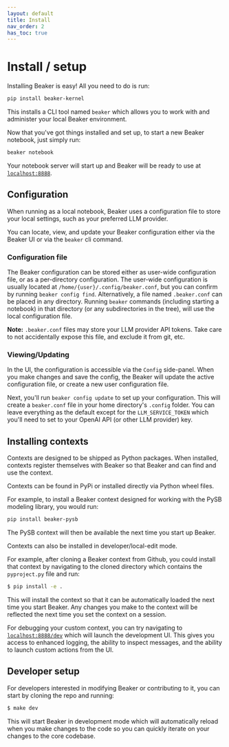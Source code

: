 ```yaml
---
layout: default
title: Install
nav_order: 2
has_toc: true
---
```


# Install / setup

Installing Beaker is easy! All you need to do is run:

```bash
pip install beaker-kernel
```

This installs a CLI tool named `beaker` which allows you to work with and administer your local Beaker environment.

Now that you've got things installed and set up, to start a new Beaker notebook, just simply run:

```bash
beaker notebook
``` 

Your notebook server will start up and Beaker will be ready to use at [`localhost:8888`](http://localhost:8888).

## Configuration

When running as a local notebook, Beaker uses a configuration file to store your local settings, such as your preferred LLM provider.

You can locate, view, and update your Beaker configuration either via the Beaker UI or via the `beaker` cli command.

### Configuration file

The Beaker configuration can be stored either as user-wide configuration file, or as a per-directory configuration.
The user-wide configuration is usually located at `/home/{user}/.config/beaker.conf`, but you can confirm by running `beaker config find`.
Alternatively, a file named `.beaker.conf` can be placed in any directory. Running `beaker` commands (including starting a notebook)
in that directory (or any subdirectories in the tree), will use the local configuration file.

**Note:** `.beaker.conf` files may store your LLM provider API tokens. Take care to not accidentally expose this file, and exclude it from
git, etc.

### Viewing/Updating

In the UI, the configuration is accessible via the `Config` side-panel. When you make changes and save the config, the Beaker will update the active configuration file, or create a new user configuration file.

Next, you'll run `beaker config update` to set up your configuration. This will create a `beaker.conf` file in your home directory's `.config` folder. You can leave everything as the default except for the `LLM_SERVICE_TOKEN` which you'll need to set to your OpenAI API (or other LLM provider) key.

## Installing contexts

Contexts are designed to be shipped as Python packages. When installed, contexts register themselves with Beaker so that Beaker and can find and use the
context.

Contexts can be found in PyPi or installed directly via Python wheel files.

For example, to install a Beaker context designed for working with the PySB modeling library, you would run:

```bash
pip install beaker-pysb
```

The PySB context will then be available the next time you start up Beaker.

Contexts can also be installed in developer/local-edit mode. 

For example, after cloning a Beaker context from Github, you could install that context by navigating to the cloned directory which contains the
`pyproject.py` file and run:

```bash
$ pip install -e .
```

This will install the context so that it can be automatically loaded the next time you start Beaker. Any changes you make to the context will be reflected the next time you set the context on a session.

For debugging your custom context, you can try navigating to [`localhost:8888/dev`](http://localhost:8888/dev) which will launch the development UI. This gives you access to enhanced logging, the ability to inspect messages, and the ability to launch custom actions from the UI.

## Developer setup

For developers interested in modifying Beaker or contributing to it, you can start by cloning the repo and running:

```bash
$ make dev
```

This will start Beaker in development mode which will automatically reload when you make changes to the code so you can quickly iterate on your changes to the core codebase.
